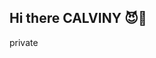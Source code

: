 ## Hi there CALVINY 😈👋
private
<!--
**anonymous12435/anonymous12435** is a ✨ _special_ ✨ repository because its `README.md` (this file) appears on your GitHub profile.

Here are some ideas to get you started:

- 🔭 I’m currently working on ...
- 🌱 I’m currently learning ...
- 👯 I’m looking to collaborate on ...
- 🤔 I’m looking for help with 255676209194...
- 💬 Ask me about 255616340273...
- 📫 How to reach me: ...
- 😄 Pronouns: ...
- ⚡ Fun fact: ...
-->
